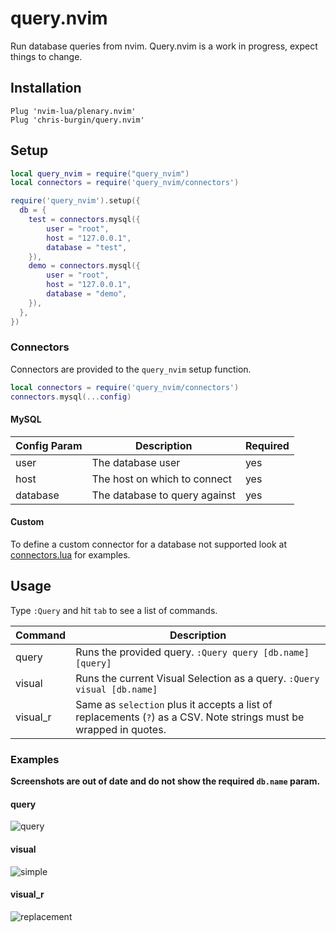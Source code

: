 # query.nvim

Run database queries from nvim. Query.nvim is a work in progress, expect things to change.

## Installation

```viml
Plug 'nvim-lua/plenary.nvim'
Plug 'chris-burgin/query.nvim'

```

## Setup

```lua
local query_nvim = require("query_nvim")
local connectors = require('query_nvim/connectors')

require('query_nvim').setup({
  db = {
    test = connectors.mysql({
        user = "root",
        host = "127.0.0.1",
        database = "test",
    }),
    demo = connectors.mysql({
        user = "root",
        host = "127.0.0.1",
        database = "demo",
    }),
  },
})
```

### Connectors

Connectors are provided to the `query_nvim` setup function.

```lua
local connectors = require('query_nvim/connectors')
connectors.mysql(...config)
```

#### MySQL

| Config Param | Description                   | Required |
| ------------ | ----------------------------- | -------- |
| user         | The database user             | yes      |
| host         | The host on which to connect  | yes      |
| database     | The database to query against | yes      |

#### Custom

To define a custom connector for a database not supported look at [connectors.lua](./lua/query_nvim/connectors.lua) for examples.

## Usage

Type `:Query` and hit `tab` to see a list of commands.

| Command  | Description                                                                                                        |
| -------- | ------------------------------------------------------------------------------------------------------------------ |
| query    | Runs the provided query. `:Query query [db.name] [query]`                                                          |
| visual   | Runs the current Visual Selection as a query. `:Query visual [db.name]`                                            |
| visual_r | Same as `selection` plus it accepts a list of replacements (`?`) as a CSV. Note strings must be wrapped in quotes. |

### Examples

**Screenshots are out of date and do not show the required `db.name` param.**

#### query

![query](https://user-images.githubusercontent.com/1278846/109590272-b0584980-7ad9-11eb-8a57-06d1be54f560.gif)

#### visual

![simple](https://user-images.githubusercontent.com/1278846/109590287-b77f5780-7ad9-11eb-840b-ee2a86e198e5.gif)

#### visual_r

![replacement](https://user-images.githubusercontent.com/1278846/109590293-b9491b00-7ad9-11eb-8f1e-2aea4c9c9437.gif)
